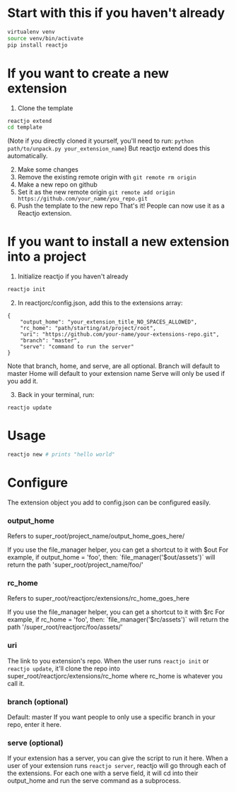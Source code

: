# Start with this if you haven't already

```bash
virtualenv venv
source venv/bin/activate
pip install reactjo
```

# If you want to create a new extension

1. Clone the template
```bash
reactjo extend
cd template
```
(Note if you directly cloned it yourself, you'll need to run:
`python path/to/unpack.py your_extension_name`)
But reactjo extend does this automatically.

2. Make some changes
3. Remove the existing remote origin with `git remote rm origin`
4. Make a new repo on github
5. Set it as the new remote origin `git remote add origin https://github.com/your_name/you_repo.git`
6. Push the template to the new repo
That's it! People can now use it as a Reactjo extension.

# If you want to install a new extension into a project

1. Initialize reactjo if you haven't already
```bash
reactjo init
```

2. In reactjorc/config.json, add this to the extensions array:

```
{
    "output_home": "your_extension_title_NO_SPACES_ALLOWED",
    "rc_home": "path/starting/at/project/root",
    "uri": "https://github.com/your-name/your-extensions-repo.git",
    "branch": "master",
    "serve": "command to run the server"
}
```
Note that branch, home, and serve, are all optional.
Branch will default to master
Home will default to your extension name
Serve will only be used if you add it.

3. Back in your terminal, run:
```
reactjo update
```

# Usage

```bash
reactjo new # prints "hello world"
```

# Configure
The extension object you add to config.json can be configured easily.

### output_home
Refers to super_root/project_name/output_home_goes_here/

If you use the file_manager helper, you can get a shortcut to it with $out
For example, if output_home = 'foo', then:
`file_manager('$out/assets')`
will return the path 'super_root/project_name/foo/'

### rc_home
Refers to super_root/reactjorc/extensions/rc_home_goes_here

If you use the file_manager helper, you can get a shortcut to it with $rc
For example, if rc_home = 'foo', then:
`file_manager('$rc/assets')`
will return the path '/super_root/reactjorc/foo/assets/'

### uri
The link to you extension's repo.
When the user runs `reactjo init` or `reactjo update`, it'll clone the repo into super_root/reactjorc/extensions/rc_home where rc_home is whatever you call it.

### branch (optional)
Default: master
If you want people to only use a specific branch in your repo, enter it here.

### serve (optional)
If your extension has a server, you can give the script to run it here.
When a user of your extension runs `reactjo server`, reactjo will go through each of the extensions. For each one with a serve field, it will cd into their output_home and run the serve command as a subprocess.
